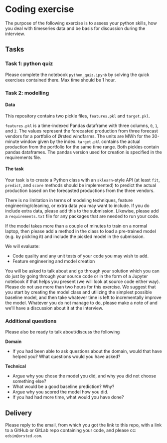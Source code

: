 # Coding exercise
The purpose of the following exercise is to assess your python skills, how you 
deal with timeseries data and be basis for discussion during the interview.

##  Tasks
### Task 1: python quiz
Please complete the notebook `python_quiz.ipynb` by solving the quick exercises contained there. Max time should be 1 hour.

### Task 2: modelling
#### Data
This repository contains two pickle files, `features.pkl` and `target.pkl`. 

`features.pkl` is a time-indexed Pandas dataframe with three columns, `0`, `1`, and `2`. The values 
represent the forecasted production from three forecast vendors for a portfolio of Ørsted windfarms. 
The units are MWh for the 30-minute window given by the index.
`target.pkl` contains the actual production from the portfolio for the same time range.
Both pickles contain pandas dataframes. The pandas version used for creation is specified in the requirements file.

#### The task
Your task is to create a Python class with an `sklearn`-style API (at least `fit`, `predict`, and 
`score` methods should be implemented) to predict the actual production based on the forecasted 
productions from the three vendors.

There is no limitation in terms of modeling techniques, feature engineering/cleaning, or extra data 
you may want to include. If you do include extra data, please add this to the submission.
Likewise, please add a `requirements.txt` file for any packages that are needed to run your code.

If the model takes more than a couple of minutes to train on a normal laptop, then please add a
method in the class to load a pre-trained model (e.g. by pickling it) and include the pickled
model in the submission.

We will evaluate:
- Code quality and any unit tests of your code you may wish to add.
- Feature engineering and model creation

You will be asked to talk about and go through your solution which you can do just by going through
your source code or in the form of a Jupyter notebook if that helps you present (we will look at
source code either way).
Please do not use more than two hours for this exercise. We suggest that you start by creating the model class and utilizing 
the simplest possible baseline model, and then take whatever time is left to incrementally improve the model. 
Whatever you do not manage to do, please make a note of and we'll have a discussion about it at the interview.

### Additional questions

Please also be ready to talk about/discuss the following

**Domain**
- If you had been able to ask questions about the domain, would that have helped you? What
 questions would you have asked?

**Technical**
- Argue why you chose the model you did, and why you did not choose something else?
- What would be a good baseline prediction? Why?
- Argue why you scored the model how you did.
- If you had had more time, what would you have done?

## Delivery
Please reply to the email, from which you got the link to this repo, with a link to a GitHub or
 GitLab repo containing your code, and please cc: `edsim@orsted.com`.
